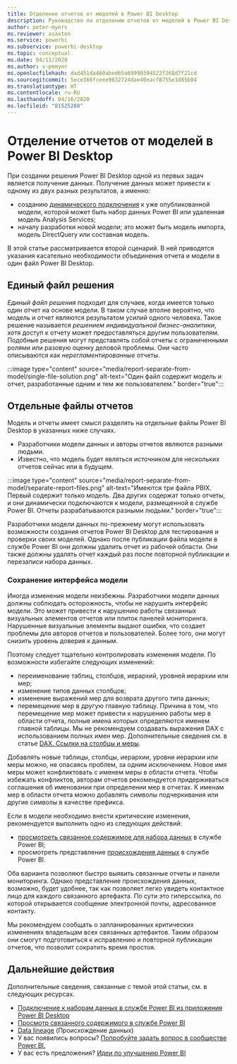 ```yaml
---
title: Отделение отчетов от моделей в Power BI Desktop
description: Руководство по отделению отчетов от моделей в Power BI Desktop.
author: peter-myers
ms.reviewer: asaxton
ms.service: powerbi
ms.subservice: powerbi-desktop
ms.topic: conceptual
ms.date: 04/11/2020
ms.author: v-pemyer
ms.openlocfilehash: dad451da460abed65a69990394522f268d7f21cd
ms.sourcegitcommit: 5ece366fceee9832724dae40eacf8755e1d85b04
ms.translationtype: HT
ms.contentlocale: ru-RU
ms.lasthandoff: 04/16/2020
ms.locfileid: "81525280"
---
```

# <a name="separate-reports-from-models-in-power-bi-desktop"></a>Отделение отчетов от моделей в Power BI Desktop

При создании решения Power BI Desktop одной из первых задач является получение данных. Получение данных может привести к одному из двух разных результатов, а именно:

- созданию [динамического подключения](../desktop-report-lifecycle-datasets.md) к уже опубликованной модели, которой может быть набор данных Power BI или удаленная модель Analysis Services;
- началу разработки новой модели; это может быть модель импорта, модель DirectQuery или составная модель.

В этой статье рассматривается второй сценарий. В ней приводятся указания касательно необходимости объединения отчета и модели в один файл Power BI Desktop.

## <a name="single-file-solution"></a>Единый файл решения

_Единый файл решения_ подходит для случаев, когда имеется только один отчет на основе модели. В таком случае вполне вероятно, что модель и отчет являются результатом усилий одного человека. Такое решение называется _решением индивидуальной бизнес-аналитики_, хотя доступ к отчету может предоставляться другим пользователям. Подобные решения могут представлять собой отчеты с ограниченными ролями или разовую оценку деловой проблемы. Они часто описываются как _нерегламентированные_ отчеты.

:::image type="content" source="media/report-separate-from-model/single-file-solution.png" alt-text="Один файл содержит модель и отчет, разработанные одним и тем же пользователем." border="true":::

## <a name="separate-report-files"></a>Отдельные файлы отчетов

Модель и отчеты имеет смысл разделять на отдельные файлы Power BI Desktop в указанных ниже случаях.

- Разработчики модели данных и авторы отчетов являются разными людьми.
- Известно, что модель будет являться источником для нескольких отчетов сейчас или в будущем.

:::image type="content" source="media/report-separate-from-model/separate-report-files.png" alt-text="Имеются три файла PBIX. Первый содержит только модель. Два других содержат только отчеты, и они динамически подключаются к модели, размещенной в службе Power BI. Отчеты разрабатываются разными людьми." border="true":::

Разработчики модели данных по-прежнему могут использовать возможности создания отчетов Power BI Desktop для тестирования и проверки своих моделей. Однако после публикации файла модели в службе Power BI они должны удалить отчет из рабочей области. Они также должны удалять отчет каждый раз после повторной публикации и перезаписи набора данных.

### <a name="preserve-the-model-interface"></a>Сохранение интерфейса модели

Иногда изменения модели неизбежны. Разработчики модели данных должны соблюдать осторожность, чтобы не нарушить интерфейс модели. Это может привести к нарушению работы связанных визуальных элементов отчетов или плиток панелей мониторинга. Нарушенные визуальные элементы выдают ошибки, что создает проблемы для авторов отчетов и пользователей. Более того, они могут снизить уровень доверия к данным.

Поэтому следует тщательно контролировать изменения модели. По возможности избегайте следующих изменений:

- переименование таблиц, столбцов, иерархий, уровней иерархии или мер;
- изменение типов данных столбцов;
- изменение выражений мер для возврата другого типа данных;
- перемещение мер в другую главную таблицу. Причина в том, что перемещение мер может привести к нарушению работы мер в области отчета, полные имена которых определяются именем главной таблицы. Мы не рекомендуем создавать выражения DAX с использованием полных имен мер. Дополнительные сведения см. в статье [DAX. Ссылки на столбцы и меры](dax-column-measure-references.md).

Добавлять новые таблицы, столбцы, иерархии, уровни иерархии или меры можно, не опасаясь проблем, за одним исключением. Новое имя меры может конфликтовать с именем меры в области отчета. Чтобы избежать конфликтов, авторам отчетов рекомендуется придерживаться соглашения об именовании при определении мер в отчетах. К именам мер в области отчета можно добавлять символы подчеркивания или другие символы в качестве префикса.

Если в модели необходимо внести критические изменения, рекомендуется выполнить одно из следующих действий:

- [просмотреть связанное содержимое для набора данных](../consumer/end-user-related.md#view-related-content-for-a-dataset) в службе Power BI;
- просмотреть представление [происхождения данных](../collaborate-share/service-data-lineage.md) в службе Power BI.

Оба варианта позволяют быстро выявить связанные отчеты и панели мониторинга. Однако представление происхождения данных, возможно, будет удобнее, так как позволяет легко увидеть контактное лицо для каждого связанного артефакта. По сути это гиперссылка, по которой открывается сообщение электронной почты, адресованное контакту.

Мы рекомендуем сообщать о запланированных критических изменениях владельцам всех связанных артефактов. Таким образом они смогут подготовиться к исправлению и повторной публикации отчетов, что позволит сократить время простоя.

## <a name="next-steps"></a>Дальнейшие действия

Дополнительные сведения, связанные с темой этой статьи, см. в следующих ресурсах.

- [Подключение к наборам данных в службе Power BI из приложения Power BI Desktop](../desktop-report-lifecycle-datasets.md)
- [Просмотр связанного содержимого в службе Power BI](../consumer/end-user-related.md)
- [Data lineage](../collaborate-share/service-data-lineage.md) (Происхождение данных)
- У вас появились вопросы? [Попробуйте задать вопрос в сообществе Power BI.](https://community.powerbi.com/)
- У вас есть предложения? [Идеи по улучшению Power BI](https://ideas.powerbi.com/)
